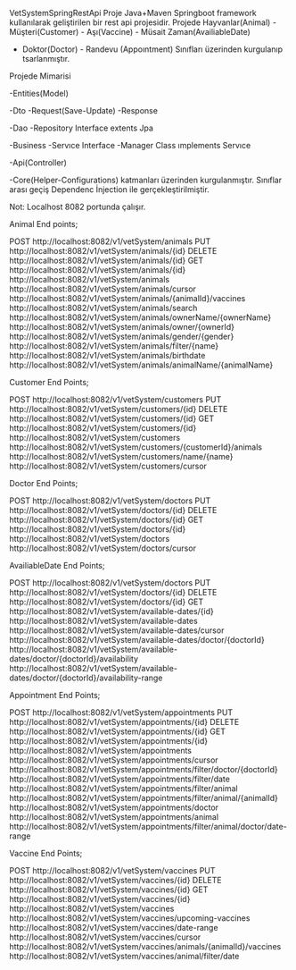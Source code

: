 VetSystemSpringRestApi
Proje Java+Maven Springboot framework kullanılarak geliştirilen bir rest api projesidir. 
Projede Hayvanlar(Animal) - Müşteri(Customer) - Aşı(Vaccine) - Müsait Zaman(AvailiableDate) 
- Doktor(Doctor) - Randevu (Appoıntment) Sınıfları üzerinden kurgulanıp tsarlanmıştır.

Projede Mimarisi

-Entities(Model)

-Dto -Request(Save-Update) -Response

-Dao -Repository Interface extents Jpa

-Business -Servıce Interface -Manager Class ımplements Servıce

-Api(Controller)

-Core(Helper-Configurations)
katmanları üzerinden kurgulanmıştır. Sınıflar arası geçiş Dependenc İnjection ile gerçekleştirilmiştir.

Not: Localhost 8082 portunda çalışır.

Animal End points;

POST
http://localhost:8082/v1/vetSystem/animals 
PUT
http://localhost:8082/v1/vetSystem/animals/{id} 
DELETE
http://localhost:8082/v1/vetSystem/animals/{id} 
GET 
http://localhost:8082/v1/vetSystem/animals/{id} 
http://localhost:8082/v1/vetSystem/animals 
http://localhost:8082/v1/vetSystem/animals/cursor 
http://localhost:8082/v1/vetSystem/animals/{animalId}/vaccines 
http://localhost:8082/v1/vetSystem/animals/search
http://localhost:8082/v1/vetSystem/animals/ownerName/{ownerName} 
http://localhost:8082/v1/vetSystem/animals/owner/{ownerId} 
http://localhost:8082/v1/vetSystem/animals/gender/{gender} 
http://localhost:8082/v1/vetSystem/animals/filter/{name} 
http://localhost:8082/v1/vetSystem/animals/birthdate 
http://localhost:8082/v1/vetSystem/animals/animalName/{animalName}

Customer End Points;

POST
http://localhost:8082/v1/vetSystem/customers 
PUT 
http://localhost:8082/v1/vetSystem/customers/{id} 
DELETE 
http://localhost:8082/v1/vetSystem/customers/{id} 
GET 
http://localhost:8082/v1/vetSystem/customers/{id} 
http://localhost:8082/v1/vetSystem/customers 
http://localhost:8082/v1/vetSystem/customers/{customerId}/animals 
http://localhost:8082/v1/vetSystem/customers/name/{name} 
http://localhost:8082/v1/vetSystem/customers/cursor

Doctor End Points;

POST 
http://localhost:8082/v1/vetSystem/doctors 
PUT 
http://localhost:8082/v1/vetSystem/doctors/{id} 
DELETE 
http://localhost:8082/v1/vetSystem/doctors/{id} 
GET 
http://localhost:8082/v1/vetSystem/doctors/{id} 
http://localhost:8082/v1/vetSystem/doctors 
http://localhost:8082/v1/vetSystem/doctors/cursor

AvailiableDate End Points;

POST 
http://localhost:8082/v1/vetSystem/doctors 
PUT 
http://localhost:8082/v1/vetSystem/doctors/{id}
DELETE
http://localhost:8082/v1/vetSystem/doctors/{id} 
GET 
http://localhost:8082/v1/vetSystem/available-dates/{id} 
http://localhost:8082/v1/vetSystem/available-dates 
http://localhost:8082/v1/vetSystem/available-dates/cursor 
http://localhost:8082/v1/vetSystem/available-dates/doctor/{doctorId} 
http://localhost:8082/v1/vetSystem/available-dates/doctor/{doctorId}/availability 
http://localhost:8082/v1/vetSystem/available-dates/doctor/{doctorId}/availability-range

Appointment End Points;

POST 
http://localhost:8082/v1/vetSystem/appointments 
PUT 
http://localhost:8082/v1/vetSystem/appointments/{id} 
DELETE 
http://localhost:8082/v1/vetSystem/appointments/{id} 
GET
http://localhost:8082/v1/vetSystem/appointments/{id} 
http://localhost:8082/v1/vetSystem/appointments
http://localhost:8082/v1/vetSystem/appointments/cursor 
http://localhost:8082/v1/vetSystem/appointments/filter/doctor/{doctorId} 
http://localhost:8082/v1/vetSystem/appointments/filter/date 
http://localhost:8082/v1/vetSystem/appointments/filter/animal 
http://localhost:8082/v1/vetSystem/appointments/filter/animal/{animalId} 
http://localhost:8082/v1/vetSystem/appointments/doctor 
http://localhost:8082/v1/vetSystem/appointments/animal
http://localhost:8082/v1/vetSystem/appointments/filter/animal/doctor/date-range

Vaccine End Points;

POST 
http://localhost:8082/v1/vetSystem/vaccines 
PUT 
http://localhost:8082/v1/vetSystem/vaccines/{id} 
DELETE 
http://localhost:8082/v1/vetSystem/vaccines/{id} 
GET 
http://localhost:8082/v1/vetSystem/vaccines/{id} 
http://localhost:8082/v1/vetSystem/vaccines 
http://localhost:8082/v1/vetSystem/vaccines/upcoming-vaccines 
http://localhost:8082/v1/vetSystem/vaccines/date-range 
http://localhost:8082/v1/vetSystem/vaccines/cursor 
http://localhost:8082/v1/vetSystem/vaccines/animals/{animalId}/vaccines 
http://localhost:8082/v1/vetSystem/vaccines/animal/filter/date
